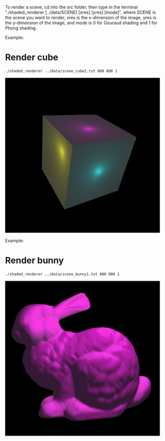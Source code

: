 To render a scene, cd into the src folder, then type in the terminal "./shaded_renderer [../data/SCENE] [xres] [yres] [mode]", where SCENE is the scene you want to render, xres is the x-dimension of the image, yres is the y-dimension of the image, and mode is 0 for Gouraud shading and 1 for Phong shading.

Example: 

# Render cube
```bash
./shaded_renderer ../data/scene_cube2.txt 800 800 1
```

![Alt text](data/cube2.png)

Example: 

# Render bunny
```bash
./shaded_renderer ../data/scene_bunny1.txt 800 800 1
```

![Alt text](data/bunny.png)

